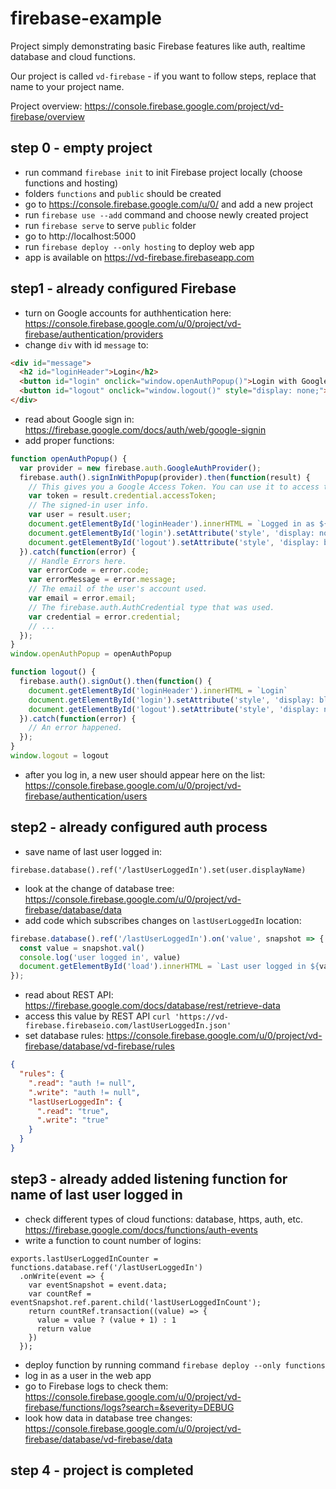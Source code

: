 # firebase-example

Project simply demonstrating basic Firebase features like auth, realtime database and cloud functions.

Our project is called `vd-firebase` - if you want to follow steps, replace that name to your project name.

Project overview: https://console.firebase.google.com/project/vd-firebase/overview

## step 0 - empty project
* run command `firebase init` to init Firebase project locally (choose functions and hosting)
* folders `functions` and `public` should be created
* go to https://console.firebase.google.com/u/0/ and add a new project
* run `firebase use --add` command and choose newly created project
* run `firebase serve` to serve `public` folder
* go to http://localhost:5000
* run `firebase deploy --only hosting` to deploy web app
* app is available on https://vd-firebase.firebaseapp.com

## step1 - already configured Firebase
* turn on Google accounts for authhentication here: https://console.firebase.google.com/u/0/project/vd-firebase/authentication/providers
* change `div` with id `message` to:
```html
<div id="message">
  <h2 id="loginHeader">Login</h2>
  <button id="login" onclick="window.openAuthPopup()">Login with Google</button>
  <button id="logout" onclick="window.logout()" style="display: none;">Logout</button>
</div>
```
* read about Google sign in: https://firebase.google.com/docs/auth/web/google-signin
* add proper functions:
```js
function openAuthPopup() {
  var provider = new firebase.auth.GoogleAuthProvider();
  firebase.auth().signInWithPopup(provider).then(function(result) {
    // This gives you a Google Access Token. You can use it to access the Google API.
    var token = result.credential.accessToken;
    // The signed-in user info.
    var user = result.user;
    document.getElementById('loginHeader').innerHTML = `Logged in as ${user.displayName}`
    document.getElementById('login').setAttribute('style', 'display: none;')
    document.getElementById('logout').setAttribute('style', 'display: block;')
  }).catch(function(error) {
    // Handle Errors here.
    var errorCode = error.code;
    var errorMessage = error.message;
    // The email of the user's account used.
    var email = error.email;
    // The firebase.auth.AuthCredential type that was used.
    var credential = error.credential;
    // ...
  });
}
window.openAuthPopup = openAuthPopup

function logout() {
  firebase.auth().signOut().then(function() {
    document.getElementById('loginHeader').innerHTML = `Login`
    document.getElementById('login').setAttribute('style', 'display: block;')
    document.getElementById('logout').setAttribute('style', 'display: none;')
  }).catch(function(error) {
    // An error happened.
  });
}
window.logout = logout
```
* after you log in, a new user should appear here on the list: https://console.firebase.google.com/u/0/project/vd-firebase/authentication/users

## step2 - already configured auth process
* save name of last user logged in:
```
firebase.database().ref('/lastUserLoggedIn').set(user.displayName)
```
* look at the change of database tree: https://console.firebase.google.com/u/0/project/vd-firebase/database/data
* add code which subscribes changes on `lastUserLoggedIn` location:
```js
firebase.database().ref('/lastUserLoggedIn').on('value', snapshot => {
  const value = snapshot.val()
  console.log('user logged in', value)
  document.getElementById('load').innerHTML = `Last user logged in ${value}`;
});
```
* read about REST API: https://firebase.google.com/docs/database/rest/retrieve-data
* access this value by REST API `curl 'https://vd-firebase.firebaseio.com/lastUserLoggedIn.json'`
* set database rules: https://console.firebase.google.com/u/0/project/vd-firebase/database/vd-firebase/rules
```json
{
  "rules": {
    ".read": "auth != null",
    ".write": "auth != null",
    "lastUserLoggedIn": {
      ".read": "true",
      ".write": "true"
    }
  }
}
```

## step3 - already added listening function for name of last user logged in
* check different types of cloud functions: database, https, auth, etc. https://firebase.google.com/docs/functions/auth-events
* write a function to count number of logins:
```
exports.lastUserLoggedInCounter = functions.database.ref('/lastUserLoggedIn')
  .onWrite(event => {
    var eventSnapshot = event.data;
    var countRef = eventSnapshot.ref.parent.child('lastUserLoggedInCount');
    return countRef.transaction((value) => {
      value = value ? (value + 1) : 1
      return value
    })
  });
```
* deploy function by running command `firebase deploy --only functions`
* log in as a user in the web app
* go to Firebase logs to check them: https://console.firebase.google.com/u/0/project/vd-firebase/functions/logs?search=&severity=DEBUG
* look how data in database tree changes: https://console.firebase.google.com/u/0/project/vd-firebase/database/vd-firebase/data

## step 4 - project is completed